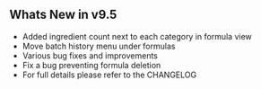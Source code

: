 Whats New in v9.5
--------------------------
- Added ingredient count next to each category in formula view
- Move batch history menu under formulas
- Various bug fixes and improvements
- Fix a bug preventing formula deletion 
- For full details please refer to the CHANGELOG
